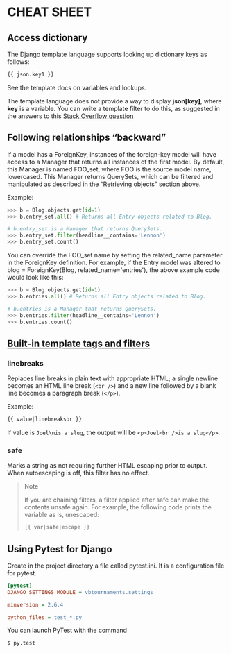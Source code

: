 # CHEAT SHEET

## Access dictionary

The Django template language supports looking up dictionary keys as follows:

```python
{{ json.key1 }}
```

See the template docs on variables and lookups.

The template language does not provide a way to display **json[key]**, where **key** is a variable.
You can write a template filter to do this, as suggested in the answers to this [Stack Overflow question](http://stackoverflow.com/questions/8000022/django-template-how-to-lookup-a-dictionary-value-with-a-variable)


## Following relationships “backward”

If a model has a ForeignKey, instances of the foreign-key model will have access to a Manager that returns all instances of the first model.
By default, this Manager is named FOO_set, where FOO is the source model name, lowercased.
This Manager returns QuerySets, which can be filtered and manipulated as described in the “Retrieving objects” section above.

Example:
```python
>>> b = Blog.objects.get(id=1)
>>> b.entry_set.all() # Returns all Entry objects related to Blog.

# b.entry_set is a Manager that returns QuerySets.
>>> b.entry_set.filter(headline__contains='Lennon')
>>> b.entry_set.count()
```

You can override the FOO_set name by setting the related_name parameter in the ForeignKey definition.
For example, if the Entry model was altered to blog = ForeignKey(Blog, related_name='entries'), the above example code would look like this:
```python
>>> b = Blog.objects.get(id=1)
>>> b.entries.all() # Returns all Entry objects related to Blog.

# b.entries is a Manager that returns QuerySets.
>>> b.entries.filter(headline__contains='Lennon')
>>> b.entries.count()
```



## [Built-in template tags and filters](https://docs.djangoproject.com/en/1.8/ref/templates/builtins)

### linebreaks

Replaces line breaks in plain text with appropriate HTML; a single newline becomes an HTML line break (`<br />`) and a new line followed by a blank line becomes a paragraph break (`</p>`).

Example:
```python
{{ value|linebreaksbr }}
```
If value is `Joel\nis a slug`, the output will be `<p>Joel<br />is a slug</p>`.


### safe

Marks a string as not requiring further HTML escaping prior to output.
When autoescaping is off, this filter has no effect.

> Note
> 
> If you are chaining filters, a filter applied after safe can make the contents unsafe again.
> For example, the following code prints the variable as is, unescaped:
> ```python
> {{ var|safe|escape }}
> ```



## Using Pytest for Django

Create in the project directory a file called pytest.ini.
It is a configuration file for pytest.

```ini
[pytest]
DJANGO_SETTINGS_MODULE = vbtournaments.settings

minversion = 2.6.4

python_files = test_*.py
```

You can launch PyTest with the command
```sh
$ py.test
```
